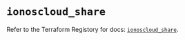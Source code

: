# `ionoscloud_share`

Refer to the Terraform Registory for docs: [`ionoscloud_share`](https://www.terraform.io/docs/providers/ionoscloud/r/share).
